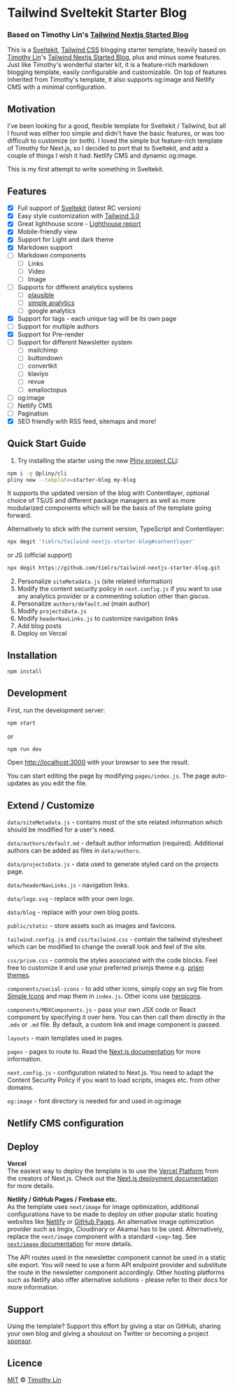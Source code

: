# Tailwind Sveltekit Starter Blog

### Based on Timothy Lin's [Tailwind Nextjs Started Blog](https://github.com/timlrx/tailwind-nextjs-starter-blog)

This is a [Sveltekit](https://kit.svelte.dev/), [Tailwind CSS](https://tailwindcss.com/) blogging starter template, heavily based on [Timothy Lin](https://github.com/timlrx/)'s [Tailwind Nextjs Started Blog](https://github.com/timlrx/tailwind-nextjs-starter-blog), plus and minus some features. Just like Timothy's wonderful starter kit, it is a feature-rich markdown blogging template, easily configurable and customizable. On top of features inherited from Timothy's template, it also supports og:image and Netlify CMS with a minimal configuration.

## Motivation

I've been looking for a good, flexible template for Sveltekit / Tailwind, but all I found was either too simple and didn't have the basic features, or was too difficult to customize (or both). I loved the simple but feature-rich template of Timothy for Next.js, so I decided to port that to Sveltekit, and add a couple of things I wish it had: Netlify CMS and dynamic og:image.

This is my first attempt to write something in Sveltekit.

## Features

- [x] Full support of [Sveltekit](https://kit.svelte.dev/) (latest RC version)
- [x] Easy style customization with [Tailwind 3.0](https://tailwindcss.com/blog/tailwindcss-v3)
- [x] Great lighthouse score - [Lighthouse report](https://www.webpagetest.org/result/210111_DiC1_08f3670c3430bf4a9b76fc3b927716c5/)
- [x] Mobile-friendly view
- [x] Support for Light and dark theme
- [x] Markdown support
- [ ] Markdown components
  - [ ] Links
  - [ ] Video
  - [ ] Image
- [ ] Supports for different analytics systems
  - [ ] [plausible](https://plausible.io/)
  - [ ] [simple analytics](https://simpleanalytics.com/)
  - [ ] google analytics
- [x] Support for tags - each unique tag will be its own page
- [ ] Support for multiple authors
- [x] Support for Pre-render
- [ ] Support for different Newsletter system
  - [ ] mailchimp
  - [ ] buttondown
  - [ ] convertkit
  - [ ] klaviyo
  - [ ] revue
  - [ ] emailoctopus
- [ ] og:image
- [ ] Netlify CMS
- [ ] Pagination
- [x] SEO friendly with RSS feed, sitemaps and more!

## Quick Start Guide

1. Try installing the starter using the new [Pliny project CLI](https://github.com/timlrx/pliny):

```bash
npm i -g @pliny/cli
pliny new --template=starter-blog my-blog
```

It supports the updated version of the blog with Contentlayer, optional choice of TS/JS and different package managers as well as more modularized components which will be the basis of the template going forward.

Alternatively to stick with the current version, TypeScript and Contentlayer:

```bash
npx degit 'timlrx/tailwind-nextjs-starter-blog#contentlayer'
```

or JS (official support)

```bash
npx degit https://github.com/timlrx/tailwind-nextjs-starter-blog.git
```

2. Personalize `siteMetadata.js` (site related information)
3. Modify the content security policy in `next.config.js` if you want to use
   any analytics provider or a commenting solution other than giscus.
4. Personalize `authors/default.md` (main author)
5. Modify `projectsData.js`
6. Modify `headerNavLinks.js` to customize navigation links
7. Add blog posts
8. Deploy on Vercel

## Installation

```bash
npm install
```

## Development

First, run the development server:

```bash
npm start
```

or

```bash
npm run dev
```

Open [http://localhost:3000](http://localhost:3000) with your browser to see the result.

You can start editing the page by modifying `pages/index.js`. The page auto-updates as you edit the file.

## Extend / Customize

`data/siteMetadata.js` - contains most of the site related information which should be modified for a user's need.

`data/authors/default.md` - default author information (required). Additional authors can be added as files in `data/authors`.

`data/projectsData.js` - data used to generate styled card on the projects page.

`data/headerNavLinks.js` - navigation links.

`data/logo.svg` - replace with your own logo.

`data/blog` - replace with your own blog posts.

`public/static` - store assets such as images and favicons.

`tailwind.config.js` and `css/tailwind.css` - contain the tailwind stylesheet which can be modified to change the overall look and feel of the site.

`css/prism.css` - controls the styles associated with the code blocks. Feel free to customize it and use your preferred prismjs theme e.g. [prism themes](https://github.com/PrismJS/prism-themes).

`components/social-icons` - to add other icons, simply copy an svg file from [Simple Icons](https://simpleicons.org/) and map them in `index.js`. Other icons use [heroicons](https://heroicons.com/).

`components/MDXComponents.js` - pass your own JSX code or React component by specifying it over here. You can then call them directly in the `.mdx` or `.md` file. By default, a custom link and image component is passed.

`layouts` - main templates used in pages.

`pages` - pages to route to. Read the [Next.js documentation](https://nextjs.org/docs) for more information.

`next.config.js` - configuration related to Next.js. You need to adapt the Content Security Policy if you want to load scripts, images etc. from other domains.

`og:image` - font directory is needed for and used in og:image

## Netlify CMS configuration

## Deploy

**Vercel**  
The easiest way to deploy the template is to use the [Vercel Platform](https://vercel.com) from the creators of Next.js. Check out the [Next.js deployment documentation](https://nextjs.org/docs/deployment) for more details.

**Netlify / GitHub Pages / Firebase etc.**  
As the template uses `next/image` for image optimization, additional configurations have to be made to deploy on other popular static hosting websites like [Netlify](https://www.netlify.com/) or [GitHub Pages](https://pages.github.com/). An alternative image optimization provider such as Imgix, Cloudinary or Akamai has to be used. Alternatively, replace the `next/image` component with a standard `<img>` tag. See [`next/image` documentation](https://nextjs.org/docs/basic-features/image-optimization) for more details.

The API routes used in the newsletter component cannot be used in a static site export. You will need to use a form API endpoint provider and substitute the route in the newsletter component accordingly. Other hosting platforms such as Netlify also offer alternative solutions - please refer to their docs for more information.

## Support

Using the template? Support this effort by giving a star on GitHub, sharing your own blog and giving a shoutout on Twitter or becoming a project [sponsor](https://github.com/sponsors/timlrx).

## Licence

[MIT](https://github.com/timlrx/tailwind-nextjs-starter-blog/blob/master/LICENSE) © [Timothy Lin](https://www.timlrx.com)
